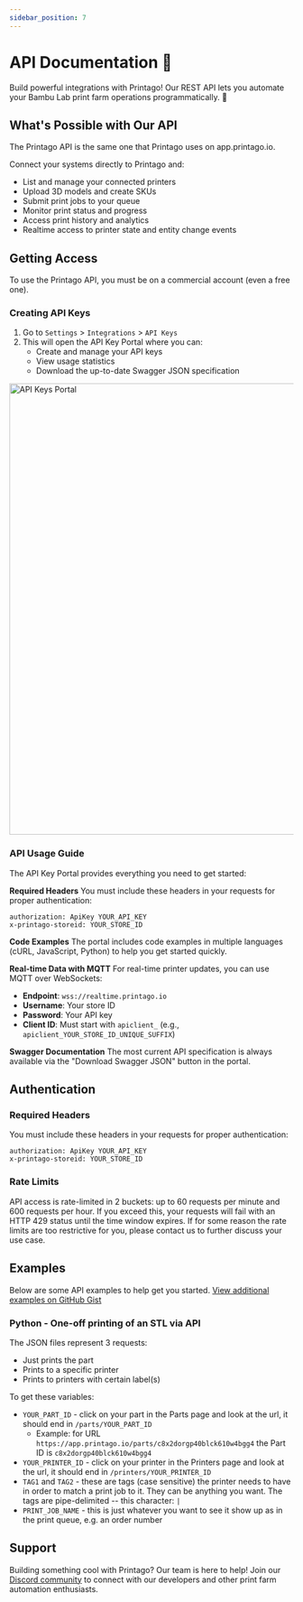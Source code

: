 ```yaml
---
sidebar_position: 7
---
```


# API Documentation 💎

Build powerful integrations with Printago! Our REST API lets you automate your Bambu Lab print farm operations programmatically. 🚀

## What's Possible with Our API
The Printago API is the same one that Printago uses on app.printago.io.  

Connect your systems directly to Printago and:
- List and manage your connected printers
- Upload 3D models and create SKUs
- Submit print jobs to your queue
- Monitor print status and progress
- Access print history and analytics
- Realtime access to printer state and entity change events

## Getting Access

To use the Printago API, you must be on a commercial account (even a free one).

### Creating API Keys

1. Go to `Settings` > `Integrations` > `API Keys`
2. This will open the API Key Portal where you can:
   - Create and manage your API keys
   - View usage statistics
   - Download the up-to-date Swagger JSON specification

<img src="/img/features/api_key_portal.png" width="800" alt="API Keys Portal" />

### API Usage Guide

The API Key Portal provides everything you need to get started:

**Required Headers**
You must include these headers in your requests for proper authentication:
```
authorization: ApiKey YOUR_API_KEY
x-printago-storeid: YOUR_STORE_ID
```

**Code Examples**
The portal includes code examples in multiple languages (cURL, JavaScript, Python) to help you get started quickly.

**Real-time Data with MQTT**
For real-time printer updates, you can use MQTT over WebSockets:
- **Endpoint**: `wss://realtime.printago.io`
- **Username**: Your store ID
- **Password**: Your API key
- **Client ID**: Must start with `apiclient_` (e.g., `apiclient_YOUR_STORE_ID_UNIQUE_SUFFIX`)

**Swagger Documentation**
The most current API specification is always available via the "Download Swagger JSON" button in the portal.

## Authentication

### Required Headers

You must include these headers in your requests for proper authentication:

```
authorization: ApiKey YOUR_API_KEY
x-printago-storeid: YOUR_STORE_ID
```

### Rate Limits

API access is rate-limited in 2 buckets: up to 60 requests per minute and 600 requests per hour.  If you exceed this, your requests will fail with an HTTP 429 status until the time window expires.  If for some reason the rate limits are too restrictive for you, please contact us to further discuss your use case.

## Examples

Below are some API examples to help get you started.  [View additional examples on GitHub Gist](https://gist.github.com/nsantorello/9a54fe603fc07e54d72ff668a089296f)

### Python - One-off printing of an STL via API

The JSON files represent 3 requests:
- Just prints the part
- Prints to a specific printer
- Prints to printers with certain label(s)

To get these variables:
- `YOUR_PART_ID` - click on your part in the Parts page and look at the url, it should end in `/parts/YOUR_PART_ID`
  - Example: for URL `https://app.printago.io/parts/c8x2dorgp40blck610w4bgg4` the Part ID is `c8x2dorgp40blck610w4bgg4`
- `YOUR_PRINTER_ID` - click on your printer in the Printers page and look at the url, it should end in `/printers/YOUR_PRINTER_ID`
- `TAG1` and `TAG2` - these are tags (case sensitive) the printer needs to have in order to match a print job to it. They can be anything you want. The tags are pipe-delimited -- this character: `|`
- `PRINT_JOB_NAME` - this is just whatever you want to see it show up as in the print queue, e.g. an order number

## Support

Building something cool with Printago? Our team is here to help! Join our [Discord community](https://discord.gg/RCFA2u99De) to connect with our developers and other print farm automation enthusiasts.
